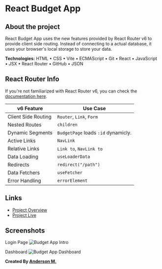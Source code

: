 # React Budget App

## About the project

React Budget App uses the new features provided by React Router v6 to provide client side routing.
Instead of connecting to a actual database, it uses your browser's local storage to store your data.

**Technologies:** HTML • CSS • Vite • ECMAScript • Git • React • JavaScript • JSX • React Router • GitHub • JSON

## React Router Info

If you're not familiarized with React Router v6, you can check the [documentation here](https://reactrouter.com/en/main/routers/create-browser-router).

| v6 Feature          | Use Case                            |
| ------------------- | ----------------------------------- |
| Client Side Routing | `Router`, `Link`, `Form`            |
| Nested Routes       | `children`                          |
| Dynamic Segments    | `BudgetPage` loads `:id` dynamicly. |
| Active Links        | `NavLink`                           |
| Relative Links      | `Link to`, `NavLink to`             |
| Data Loading        | `useLoaderData`                     |
| Redirects           | `redirect("/path")`                 |
| Data Fetchers       | `useFetcher`                        |
| Error Handling      | `errorElement`                      |

## Links

- [Project Overview](https://fm-anderson.notion.site/Budget-App-cf6bd0d950bc4a958da207e6bcf89a2c)
- [Project Live](https://fm-anderson-budgetapp.netlify.app/)

## Screenshots

Login Page
![Budget App Intro](https://file.notion.so/f/s/dfb6fb18-c23f-4adc-a0a1-69df12d753af/screencapture-01-intro.png?id=2d519215-af0f-4a06-a2c8-9f6a1bef5f85&table=block&spaceId=073044f3-b5a6-4def-9c6c-7aa8a85e6981&expirationTimestamp=1684946658117&signature=hStp0g3JnBCXtD4fyIidmEGVJn1cKy0QMx5NtG1tpUI&downloadName=screencapture-01-intro.png 'Intro')

Dashboard
![Budget App Dashboard](https://file.notion.so/f/s/c00424e1-9bd8-43bb-a095-06b1a6c883d0/screencapture-05-dashboard.png?id=3a9fbf48-c646-4118-b592-a51578ffdb92&table=block&spaceId=073044f3-b5a6-4def-9c6c-7aa8a85e6981&expirationTimestamp=1684946669011&signature=y0SmjamYIdjyDGTU_4XN1AOtfx1yKESqoRaH3wdsY4k&downloadName=screencapture-05-dashboard.png 'Dashboard')

**Created By [Anderson M.](https://github.com/fm-anderson)**
